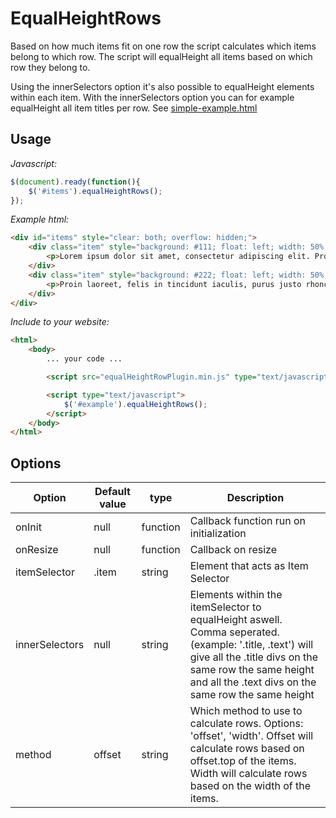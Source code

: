 # EqualHeightRows

Based on how much items fit on one row the script calculates which items belong to which row. The script will equalHeight all items based on which row they belong to.

Using the innerSelectors option it's also possible to equalHeight elements within each item. With the innerSelectors option you can for example equalHeight all item titles per row. See [simple-example.html](example/simple-example.html)

## Usage

*Javascript:*
```javascript
$(document).ready(function(){
    $('#items').equalHeightRows();
});
```

*Example html:*
```html
<div id="items" style="clear: both; overflow: hidden;">
    <div class="item" style="background: #111; float: left; width: 50%;">
        <p>Lorem ipsum dolor sit amet, consectetur adipiscing elit. Proin laoreet, felis in tincidunt iaculis, purus justo rhoncus nisi, id aliquet.</p>
    </div>
    <div class="item" style="background: #222; float: left; width: 50%;">
        <p>Proin laoreet, felis in tincidunt iaculis, purus justo rhoncus nisi, id aliquet.</p>
    </div>
</div>
```

*Include to your website:*
```html
<html>
    <body>
        ... your code ...

        <script src="equalHeightRowPlugin.min.js" type="text/javascript"></script>

        <script type="text/javascript">
            $('#example').equalHeightRows();
        </script>
    </body>
</html>

```

## Options

| Option | Default value | type | Description |
| --- | --- | --- | --- |
| onInit | null | function | Callback function run on initialization |
| onResize | null | function | Callback on resize |
| itemSelector | .item | string |Element that acts as Item Selector |
| innerSelectors | null | string | Elements within the itemSelector to equalHeight aswell. Comma seperated. (example: '.title, .text') will give all the .title divs on the same row the same height and all the .text divs on the same row the same height |
| method | offset | string | Which method to use to calculate rows. Options: 'offset', 'width'. Offset will calculate rows based on offset.top of the items. Width will calculate rows based on the width of the items. |
